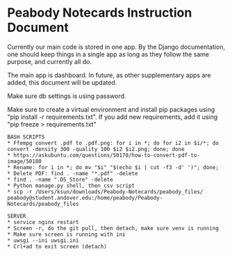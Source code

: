 # Peabody Notecards Instruction Document

Currently our main code is stored in one app. By the Django documentation, one should keep things in a single app as long as they follow the same purpose, and currently all do.

The main app is dashboard. In future, as other supplementary apps are added, this document will be updated.

Make sure db settings is using password.

Make sure to create a virtual environment and install pip packages using "pip install -r requirements.txt". If you add new requirements, add it using "pip freeze > requirements.txt"

```
BASH SCRIPTS
* Ffempg convert .pdf to .pdf.png: for i in *; do for i2 in $i/*; do convert -density 300 -quality 100 $i2 $i2.png; done; done
* https://askubuntu.com/questions/50170/how-to-convert-pdf-to-image/50180
* Rename: for i in *; do mv "$i" "$(echo $i | cut -f3 -d' ')"; done;
* Delete PDF: find . -name "*.pdf" -delete
* find . -name ".DS_Store" -delete
* Python manage.py shell, then csv script
* scp -r /Users/ksun/downloads/Peabody-Notecards/peabody_files/ peabody@student.andover.edu:/home/peabody/Peabody-Notecards/peabody_files
 
SERVER
* service nginx restart
* Screen -r, do the git pull, then detach, make sure venv is running
* Make sure screen is running with ini
* uwsgi --ini uwsgi.ini
* Crl+ad to exit screen (detach)
```
